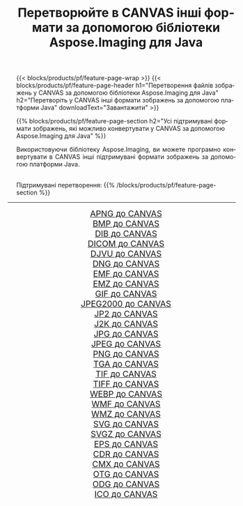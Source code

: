 ﻿---
title: Перетворюйте в CANVAS інші формати за допомогою бібліотеки Aspose.Imaging для Java 
weight: 3920
url: /uk/java/conversion/to/canvas 
lang: uk
langdirlevel: 2
locales: zh-hans,ja,it,ru,de,es,fr,nl,id,lt,pl,pt,vi,tr,ko,zh-hant,ar,hi,th,sv,cs,uk,he
description: За допомогою Aspose.Imaging ви можете конвертувати в CANVAS інші формати за допомогою Java
---

{{< blocks/products/pf/feature-page-wrap >}}
{{< blocks/products/pf/feature-page-header h1="Перетворення файлів зображень у CANVAS за допомогою бібліотеки Aspose.Imaging для Java" h2="Перетворіть у CANVAS інші формати зображень за допомогою платформи Java" downloadText="Завантажити" >}}


{{% blocks/products/pf/feature-page-section  h2="Усі підтримувані формати зображень, якi можливо конвертувати у CANVAS за допомогою Aspose.Imaging для Java" %}}
<p align=justify>Використовуючи бібліотеку Aspose.Imaging, ви можете програмно конвертувати в CANVAS інші підтримувані формати зображень за допомогою платформи Java.</p>
<br/>
Підтримувані перетворення:
{{% /blocks/products/pf/feature-page-section %}}
<div class="container-fluid productfamilypage bg-gray">
    <div class="convertypes bg-gray agp-content section">
        <div class="container">
		<hr style="margin-left:-20px;"/>
		<div class="row other-converters" style="gap: 10px;font-size: 19px;text-align:center;">
		    <div class='col-md-2 other-converter remove-lp remove-rp'><a href="/imaging/uk/java/conversion/apng-to-canvas" style="padding:15px;">APNG до CANVAS</a></div>
<div class='col-md-2 other-converter remove-lp remove-rp'><a href="/imaging/uk/java/conversion/bmp-to-canvas" style="padding:15px;">BMP до CANVAS</a></div>
<div class='col-md-2 other-converter remove-lp remove-rp'><a href="/imaging/uk/java/conversion/dib-to-canvas" style="padding:15px;">DIB до CANVAS</a></div>
<div class='col-md-2 other-converter remove-lp remove-rp'><a href="/imaging/uk/java/conversion/dicom-to-canvas" style="padding:15px;">DICOM до CANVAS</a></div>
<div class='col-md-2 other-converter remove-lp remove-rp'><a href="/imaging/uk/java/conversion/djvu-to-canvas" style="padding:15px;">DJVU до CANVAS</a></div>
<div class='col-md-2 other-converter remove-lp remove-rp'><a href="/imaging/uk/java/conversion/dng-to-canvas" style="padding:15px;">DNG до CANVAS</a></div>
<div class='col-md-2 other-converter remove-lp remove-rp'><a href="/imaging/uk/java/conversion/emf-to-canvas" style="padding:15px;">EMF до CANVAS</a></div>
<div class='col-md-2 other-converter remove-lp remove-rp'><a href="/imaging/uk/java/conversion/emz-to-canvas" style="padding:15px;">EMZ до CANVAS</a></div>
<div class='col-md-2 other-converter remove-lp remove-rp'><a href="/imaging/uk/java/conversion/gif-to-canvas" style="padding:15px;">GIF до CANVAS</a></div>
<div class='col-md-2 other-converter remove-lp remove-rp'><a href="/imaging/uk/java/conversion/jpeg2000-to-canvas" style="padding:15px;">JPEG2000 до CANVAS</a></div>
<div class='col-md-2 other-converter remove-lp remove-rp'><a href="/imaging/uk/java/conversion/jp2-to-canvas" style="padding:15px;">JP2 до CANVAS</a></div>
<div class='col-md-2 other-converter remove-lp remove-rp'><a href="/imaging/uk/java/conversion/j2k-to-canvas" style="padding:15px;">J2K до CANVAS</a></div>
<div class='col-md-2 other-converter remove-lp remove-rp'><a href="/imaging/uk/java/conversion/jpg-to-canvas" style="padding:15px;">JPG до CANVAS</a></div>
<div class='col-md-2 other-converter remove-lp remove-rp'><a href="/imaging/uk/java/conversion/jpeg-to-canvas" style="padding:15px;">JPEG до CANVAS</a></div>
<div class='col-md-2 other-converter remove-lp remove-rp'><a href="/imaging/uk/java/conversion/png-to-canvas" style="padding:15px;">PNG до CANVAS</a></div>
<div class='col-md-2 other-converter remove-lp remove-rp'><a href="/imaging/uk/java/conversion/tga-to-canvas" style="padding:15px;">TGA до CANVAS</a></div>
<div class='col-md-2 other-converter remove-lp remove-rp'><a href="/imaging/uk/java/conversion/tif-to-canvas" style="padding:15px;">TIF до CANVAS</a></div>
<div class='col-md-2 other-converter remove-lp remove-rp'><a href="/imaging/uk/java/conversion/tiff-to-canvas" style="padding:15px;">TIFF до CANVAS</a></div>
<div class='col-md-2 other-converter remove-lp remove-rp'><a href="/imaging/uk/java/conversion/webp-to-canvas" style="padding:15px;">WEBP до CANVAS</a></div>
<div class='col-md-2 other-converter remove-lp remove-rp'><a href="/imaging/uk/java/conversion/wmf-to-canvas" style="padding:15px;">WMF до CANVAS</a></div>
<div class='col-md-2 other-converter remove-lp remove-rp'><a href="/imaging/uk/java/conversion/wmz-to-canvas" style="padding:15px;">WMZ до CANVAS</a></div>
<div class='col-md-2 other-converter remove-lp remove-rp'><a href="/imaging/uk/java/conversion/svg-to-canvas" style="padding:15px;">SVG до CANVAS</a></div>
<div class='col-md-2 other-converter remove-lp remove-rp'><a href="/imaging/uk/java/conversion/svgz-to-canvas" style="padding:15px;">SVGZ до CANVAS</a></div>
<div class='col-md-2 other-converter remove-lp remove-rp'><a href="/imaging/uk/java/conversion/eps-to-canvas" style="padding:15px;">EPS до CANVAS</a></div>
<div class='col-md-2 other-converter remove-lp remove-rp'><a href="/imaging/uk/java/conversion/cdr-to-canvas" style="padding:15px;">CDR до CANVAS</a></div>
<div class='col-md-2 other-converter remove-lp remove-rp'><a href="/imaging/uk/java/conversion/cmx-to-canvas" style="padding:15px;">CMX до CANVAS</a></div>
<div class='col-md-2 other-converter remove-lp remove-rp'><a href="/imaging/uk/java/conversion/otg-to-canvas" style="padding:15px;">OTG до CANVAS</a></div>
<div class='col-md-2 other-converter remove-lp remove-rp'><a href="/imaging/uk/java/conversion/odg-to-canvas" style="padding:15px;">ODG до CANVAS</a></div>
<div class='col-md-2 other-converter remove-lp remove-rp'><a href="/imaging/uk/java/conversion/ico-to-canvas" style="padding:15px;">ICO до CANVAS</a></div>
                </div>
        </div>
    </div>
</div>
<br/>


